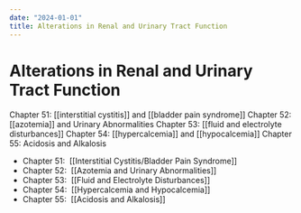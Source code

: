 ```yaml
---
date: "2024-01-01"
title: Alterations in Renal and Urinary Tract Function
---
```


# Alterations in Renal and Urinary Tract Function


Chapter 51: [[interstitial cystitis]] and [[bladder pain syndrome]]
Chapter 52: [[azotemia]] and Urinary Abnormalities
Chapter 53: [[fluid and electrolyte disturbances]]
Chapter 54: [[hypercalcemia]] and [[hypocalcemia]]
Chapter 55: Acidosis and Alkalosis

*   Chapter 51:  [[Interstitial Cystitis/Bladder Pain Syndrome]]
*   Chapter 52:  [[Azotemia and Urinary Abnormalities]]
*   Chapter 53:  [[Fluid and Electrolyte Disturbances]]
*   Chapter 54:  [[Hypercalcemia and Hypocalcemia]]
*   Chapter 55:  [[Acidosis and Alkalosis]]
